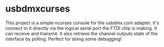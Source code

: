 # usbdmxcurses

This project is a simple ncurses console for the usbdmx.com adapter. It's connect to it directly via the logical serial port the FTDI chip is making. It can receive and transmit. It also retrieve the channel outputs state of the interface by polling. Perfect for doing some debugging!
